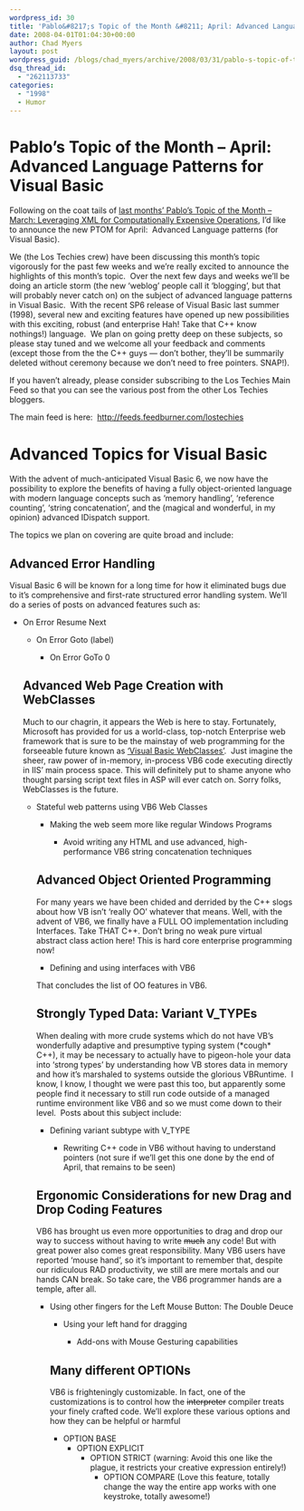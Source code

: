 ```yaml
---
wordpress_id: 30
title: 'Pablo&#8217;s Topic of the Month &#8211; April: Advanced Language Patterns for Visual Basic'
date: 2008-04-01T01:04:30+00:00
author: Chad Myers
layout: post
wordpress_guid: /blogs/chad_myers/archive/2008/03/31/pablo-s-topic-of-the-month-april-advanced-language-patterns-for-visual-basic.aspx
dsq_thread_id:
  - "262113733"
categories:
  - "1998"
  - Humor
---
```

# Pablo&#8217;s Topic of the Month &#8211; April: Advanced Language Patterns for Visual Basic

Following on the coat tails of [last months&#8217; Pablo&#8217;s Topic of the Month &#8211; March: Leveraging XML for Computationally Expensive Operations](http://www.lostechies.com/blogs/chad_myers/archive/2008/03/07/pablo-s-topic-of-the-month-march-solid-principles.aspx), I&#8217;d like to announce the new PTOM for April:&nbsp; Advanced Language patterns (for Visual Basic).

We (the Los Techies crew) have been discussing this month&#8217;s topic vigorously for the past few weeks and we&#8217;re really excited to announce the highlights of this month&#8217;s topic.&nbsp; Over the next few days and weeks we&#8217;ll be doing an article storm (the new &#8216;weblog&#8217; people call it &#8216;blogging&#8217;, but that will probably never catch on) on the subject of advanced language patterns in Visual Basic.&nbsp; With the recent SP6 release of Visual Basic last summer (1998), several new and exciting features have opened up new possibilities with this exciting, robust (and enterprise Hah! Take that C++ know nothings!) language.&nbsp; We plan on going pretty deep on these subjects, so please stay tuned and we welcome all your feedback and comments (except those from the the C++ guys &#8212; don&#8217;t bother, they&#8217;ll be summarily deleted without ceremony because we don&#8217;t need to free pointers. SNAP!).

If you haven&#8217;t already, please consider subscribing to the Los Techies Main Feed so that you can see the various post from the other Los Techies bloggers.

The main feed is here:&nbsp; <http://feeds.feedburner.com/lostechies> 

# Advanced Topics for Visual Basic

With the advent of much-anticipated Visual Basic 6, we now have the possibility to explore the benefits of having a fully object-oriented language with modern language concepts such as &#8216;memory handling&#8217;, &#8216;reference counting&#8217;, &#8216;string concatenation&#8217;, and the (magical and wonderful, in my opinion) advanced IDispatch support. 

The topics we plan on covering are quite broad and include: 

## Advanced Error Handling

Visual Basic 6 will be known for a long time for how it eliminated bugs due to it&#8217;s comprehensive and first-rate structured error handling system. We&#8217;ll do a series of posts on advanced features such as:

  * On Error Resume Next 
      * On Error Goto (label) 
          * On Error GoTo 0</ul> 
        ## Advanced Web Page Creation with WebClasses
        
        Much to our chagrin, it appears the Web is here to stay. Fortunately, Microsoft has provided for us a world-class, top-notch Enterprise web framework that is sure to be the mainstay of web programming for the forseeable future known as [&#8216;Visual Basic WebClasses&#8217;](http://msdn2.microsoft.com/en-us/library/zh5976bw.aspx).&nbsp; Just imagine the sheer, raw power of in-memory, in-process VB6 code executing directly in IIS&#8217; main process space. This will definitely put to shame anyone who thought parsing script text files in ASP will ever catch on. Sorry folks, WebClasses is the future.
        
          * Stateful web patterns using VB6 Web Classes 
              * Making the web seem more like regular Windows Programs 
                  * Avoid writing any HTML and use advanced, high-performance VB6 string concatenation techniques</ul> 
                ## Advanced Object Oriented Programming
                
                For many years we have been chided and derrided by the C++ slogs about how VB isn&#8217;t &#8216;really OO&#8217; whatever that means. Well, with the advent of VB6, we finally have a FULL OO implementation including Interfaces. Take THAT C++. Don&#8217;t bring no weak pure virtual abstract class action here! This is hard core enterprise programming now!
                
                  * Defining and using interfaces with VB6
                
                That concludes the list of OO features in VB6.
                
                ## Strongly Typed Data: Variant V_TYPEs
                
                When dealing with more crude systems which do not have VB&#8217;s wonderfully adaptive and presumptive typing system (\*cough\* C++), it may be necessary to actually have to pigeon-hole your data into &#8216;strong types&#8217; by understanding how VB stores data in memory&nbsp; and how it&#8217;s marshaled to systems outside the glorious VBRuntime.&nbsp; I know, I know, I thought we were past this too, but apparently some people find it necessary to still run code outside of a managed runtime environment like VB6 and so we must come down to their level.&nbsp; Posts about this subject include:
                
                  * Defining variant subtype with V_TYPE 
                      * Rewriting C++ code in VB6 without having to understand pointers (not sure if we&#8217;ll get this one done by the end of April, that remains to be seen)</ul> 
                    ## Ergonomic Considerations for new Drag and Drop Coding Features
                    
                    VB6 has brought us even more opportunities to drag and drop our way to success without having to write <strike>much</strike> any code! But with great power also comes great responsibility. Many VB6 users have reported &#8216;mouse hand&#8217;, so it&#8217;s important to remember that, despite our ridiculous RAD productivity, we still are mere mortals and our hands CAN break. So take care, the VB6 programmer hands are a temple, after all.
                    
                      * Using other fingers for the Left Mouse Button: The Double Deuce 
                          * Using your left hand for dragging 
                              * Add-ons with Mouse Gesturing capabilities</ul> 
                            ## Many different OPTIONs
                            
                            VB6 is frighteningly customizable. In fact, one of the customizations is to control how the <strike>interpreter</strike> compiler treats your finely crafted code. We&#8217;ll explore these various options and how they can be helpful or harmful
                            
                              * OPTION BASE 
                                  * OPTION EXPLICIT 
                                      * OPTION STRICT (warning: Avoid this one like the plague, it restricts your creative expression entirely!) 
                                          * OPTION COMPARE (Love this feature, totally change the way the entire app works with one keystroke, totally awesome!)</ul>